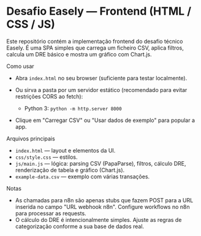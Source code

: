 # Desafio Easely — Frontend (HTML / CSS / JS)

Este repositório contém a implementação frontend do desafio técnico Easely. É uma SPA simples que carrega um ficheiro CSV, aplica filtros, calcula um DRE básico e mostra um gráfico com Chart.js.

Como usar

- Abra `index.html` no seu browser (suficiente para testar localmente).
- Ou sirva a pasta por um servidor estático (recomendado para evitar restrições CORS ao fetch):

  - Python 3: `python -m http.server 8000`

- Clique em "Carregar CSV" ou "Usar dados de exemplo" para popular a app.

Arquivos principais

- `index.html` — layout e elementos da UI.
- `css/style.css` — estilos.
- `js/main.js` — lógica: parsing CSV (PapaParse), filtros, cálculo DRE, renderização de tabela e gráfico (Chart.js).
- `example-data.csv` — exemplo com várias transações.

Notas

- As chamadas para n8n são apenas stubs que fazem POST para a URL inserida no campo "URL webhook n8n". Configure workflows no n8n para processar as requests.
- O cálculo do DRE é intencionalmente simples. Ajuste as regras de categorização conforme a sua base de dados real.
